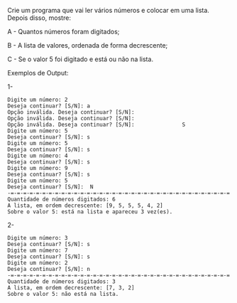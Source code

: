 Crie um programa que vai ler vários números e colocar em uma lista. Depois disso, mostre:

A - Quantos números foram digitados;

B - A lista de valores, ordenada de forma decrescente;

C - Se o valor 5 foi digitado e está ou não na lista.

Exemplos de Output:

1-
~~~
Digite um número: 2
Deseja continuar? [S/N]: a
Opção inválida. Deseja continuar? [S/N]:      
Opção inválida. Deseja continuar? [S/N]: 
Opção inválida. Deseja continuar? [S/N]:               S
Digite um número: 5
Deseja continuar? [S/N]: s
Digite um número: 5
Deseja continuar? [S/N]: s
Digite um número: 4
Deseja continuar? [S/N]: s
Digite um número: 9
Deseja continuar? [S/N]: s
Digite um número: 5
Deseja continuar? [S/N]:  N
-=-=-=-=-=-=-=-=-=-=-=-=-=-=-=-=-=-=-=-=-=-=-=-=-=-=-=-=-=-=-=-=-=-=-=
Quantidade de números digitados: 6
A lista, em ordem decrescente: [9, 5, 5, 5, 4, 2]
Sobre o valor 5: está na lista e apareceu 3 vez(es).
~~~
2- 
~~~
Digite um número: 3
Deseja continuar? [S/N]: s
Digite um número: 7
Deseja continuar? [S/N]: s
Digite um número: 2
Deseja continuar? [S/N]: n
-=-=-=-=-=-=-=-=-=-=-=-=-=-=-=-=-=-=-=-=-=-=-=-=-=-=-=-=-=-=-=-=-=-=-=
Quantidade de números digitados: 3
A lista, em ordem decrescente: [7, 3, 2]
Sobre o valor 5: não está na lista.
~~~